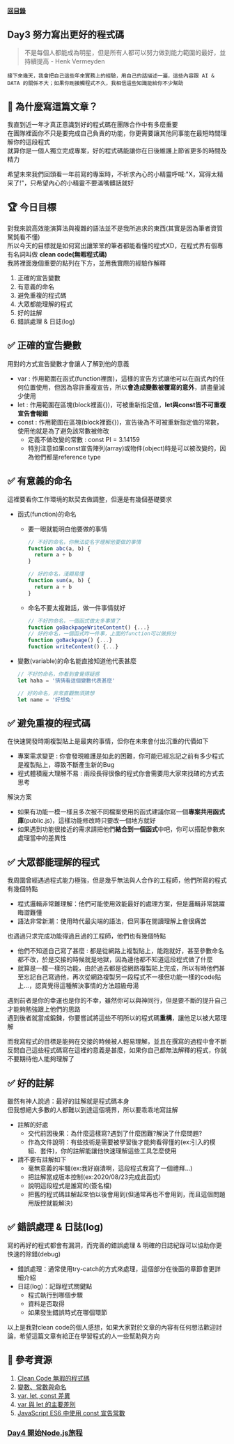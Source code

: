 #### [回目錄](../README.md)
## Day3 努力寫出更好的程式碼

>不是每個人都能成為明星，但是所有人都可以努力做到能力範圍的最好，並持續提高 - Henk Vermeyden

`接下來幾天，我會把自己這些年來實務上的經驗，用自己的話描述一遍，這些內容跟 AI & DATA 的關係不大；如果你剛接觸程式不久，我相信這些知識能給你不少幫助`  

🤔 為什麼寫這篇文章？
----
我直到近一年才真正意識到好的程式碼在團隊合作中有多麼重要  
在團隊裡面你不只是要完成自己負責的功能，你更需要讓其他同事能在最短時間理解你的這段程式  
就算你是一個人獨立完成專案，好的程式碼能讓你在日後維護上節省更多的時間及精力  

希望未來我們回頭看一年前寫的專案時，不祈求內心的小精靈呼喊:"X，寫得太精采了!"，只希望內心的小精靈不要滿嘴髒話就好  

🏆 今日目標
----
對我來說高效能演算法與複雜的語法並不是我所追求的東西(其實是因為筆者資質駑鈍看不懂)  
所以今天的目標就是如何寫出讓笨笨的筆者都能看懂的程式XD，在程式界有個專有名詞叫做 **clean code(無暇程式碼)**  
我將裡面幾個重要的點列在下方，並用我實際的經驗作解釋
1. 正確的宣告變數
2. 有意義的命名
3. 避免重複的程式碼
4. 大眾都能理解的程式
5. 好的註解
6. 錯誤處理 & 日誌(log)

✅ 正確的宣告變數
----
用對的方式宣告變數才會讓人了解到他的意義  
* var : 作用範圍在函式(function裡面)，這樣的宣告方式讓他可以在函式內的任何位置使用，但因為容許重複宣告，所以**會造成變數被覆寫的意外**，請盡量減少使用
* let : 作用範圍在區塊(block裡面{})，可被重新指定值，**let與const皆不可重複宣告會報錯**
* const : 作用範圍在區塊(block裡面{})，宣告後為不可被重新指定值的常數，使用他就是為了避免該常數被修改
    * 定義不做改變的常數 : const PI = 3.14159
    * 特別注意如果const宣告陣列(array)或物件(object)時是可以被改變的，因為他們都是reference type

✅ 有意義的命名
----
這裡要看你工作環境的默契去做調整，但還是有幾個基礎要求  
* 函式(function)的命名
    * 要一眼就能明白他要做的事情
        ```js
        // 不好的命名，你無法從名字理解他要做的事情
        function abc(a, b) {
          return a + b
        }

        // 好的命名，淺顯易懂
        function sum(a, b) {
          return a + b
        }
        ```
    * 命名不要太複雜話，做一件事情就好
        ```js
        // 不好的命名，一個函式做太多事情了
        function goBackpageWriteContent() {...}
        // 好的命名，一個函式昨一件事，上面的function可以做拆分
        function goBackpage() {...}
        function writeContent() {...}
        ```
  
* 變數(variable)的命名能直接知道他代表甚麼
  ```js
  // 不好的命名，你看到會覺得疑惑
  let haha = '猜猜看這個變數代表甚麼'

  // 好的命名，非常直觀無須猜想
  let name = '好想兔'
  ```

✅ 避免重複的程式碼
----
在快速開發時期複製貼上是最爽的事情，但你在未來會付出沉重的代價如下  
* 專案需求變更 : 你會發現維護是如此的困難，你可能已經忘記之前有多少程式是複製貼上，導致不斷產生新的Bug
* 程式體積龐大理解不易 : 兩段長得很像的程式你會需要用大家來找碴的方式去思考

解決方案
* 如果有功能一模一樣且多次被不同檔案使用的函式建議你寫一個**專案共用函式庫**(public.js)，這樣功能修改時只要改一個地方就好
* 如果遇到功能很接近的需求請把他們**結合到一個函式**中吧，你可以搭配參數來處理當中的差異性

✅ 大眾都能理解的程式
----
我周圍曾經遇過程式能力極強，但是幾乎無法與人合作的工程師，他們所寫的程式有幾個特點
* 程式邏輯非常難理解：他們可能使用效能最好的處理方案，但是邏輯非常跳躍晦澀難懂
* 語法非常新潮：使用時代最尖端的語法，但同事在閱讀理解上會很痛苦  

也遇過只求完成功能得過且過的工程師，他們也有幾個特點
* 他們不知道自己寫了甚麼 : 都是從網路上複製貼上，能跑就好，甚至參數命名都不改，於是交接的時候就是地獄，因為連他都不知道這段程式做了什麼
* 就算是一模一樣的功能，由於過去都是從網路複製貼上完成，所以有時他們甚至忘記自己寫過他，再次從網路複製另一段程式不一樣但功能一樣的code貼上...，認真覺得這種解決事情的方法超級母湯  

遇到前者是你的幸運也是你的不幸，雖然你可以與神同行，但是要不斷的提升自己才能夠勉強跟上他們的思路  
遇到後者就當成鍛鍊，你要嘗試將這些不明所以的程式碼**重構**，讓他足以被大眾理解  

而我寫程式的目標是能夠在交接的時候被人輕易理解，並且在撰寫的過程中會不斷反問自己這些程式碼寫在這裡的意義是甚麼，如果你自己都無法解釋的程式，你就不要期待他人能夠理解了  

✅ 好的註解
---
雖然有神人說過：最好的註解就是程式碼本身  
但我想絕大多數的人都難以到達這個境界，所以要乖乖地寫註解
* 註解的好處
    * 交代前因後果：為什麼這樣寫?遇到了什麼困難?解決了什麼問題?
    * 作為文件說明：有些技術是需要被學習後才能夠看得懂的(ex:引入的模組、套件)，你的註解能讓他快速理解這些工具怎麼使用
* 請不要有註解如下
    * 毫無意義的牢騷(ex:我好崩潰啊，這段程式我寫了一個禮拜...)
    * 把註解當成版本控制(ex:2020/08/23完成此函式)
    * 說明這段程式是誰寫的(簽名檔)
    * 把舊的程式碼註解起來怕以後會用到(但通常再也不會用到，而且這個問題用版控就能解決)

✅ 錯誤處理 & 日誌(log)
---
寫的再好的程式都會有漏洞，而完善的錯誤處理 & 明確的日誌紀錄可以協助你更快速的除錯(debug)
* 錯誤處理：通常使用try-catch的方式來處理，這個部分在後面的章節會更詳細介紹
* 日誌(log)：記錄程式關鍵點
    * 程式執行到哪個步驟
    * 資料是否取得
    * 如果發生錯誤時式在哪個環節  

以上是我對clean code的個人感想，如果大家對於文章的內容有任何想法歡迎討論，希望這篇文章有給正在學習程式的人一些幫助與方向

📖 參考資源
----
1. [Clean Code 無瑕的程式碼](https://medium.com/%E6%89%8B%E5%AF%AB%E7%AD%86%E8%A8%98/clean-code-index-51e209cc47db)
2. [變數、常數與命名](https://eyesofkids.gitbooks.io/javascript-start-from-es6/content/part3/var_const_naming.html)
3. [var, let, const 差異](https://medium.com/@totoroLiu/javascript-var-let-const-%E5%B7%AE%E7%95%B0-e3d930521230)
4. [var 與 let 的主要差別](https://medium.com/@realdennis/%E9%96%92%E8%81%8A-var%E8%88%87let%E7%9A%84%E6%87%B6%E4%BA%BA%E5%8C%85-javascript-b5a3f40ee28d)
5. [JavaScript ES6 中使用 const 宣告常數](https://pjchender.blogspot.com/2017/01/const.html)
### [Day4 開始Node.js旅程](/day4/README.md)